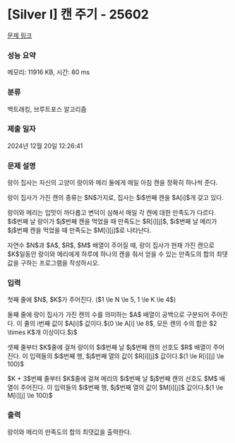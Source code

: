 # [Silver I] 캔 주기 - 25602 

[문제 링크](https://www.acmicpc.net/problem/25602) 

### 성능 요약

메모리: 11916 KB, 시간: 80 ms

### 분류

백트래킹, 브루트포스 알고리즘

### 제출 일자

2024년 12월 20일 12:26:41

### 문제 설명

<p>랑이 집사는 자신의 고양이 랑이와 메리 둘에게 매일 아침 캔을 정확히 하나씩 준다.</p>

<p>랑이 집사가 가진 캔의 종류는 $N$가지로, 집사는 $i$번째 캔을 $A[i]$개 갖고 있다.</p>

<p>랑이와 메리는 입맛이 까다롭고 변덕이 심해서 매일 각 캔에 대한 만족도가 다르다. $i$번째 날 랑이가 $j$번째 캔을 먹었을 때 만족도는 $R[i][j]$, $i$번째 날 메리가 $j$번째 캔을 먹었을 때 만족도는 $M[i][j]$로 나타난다.</p>

<p>자연수 $N$과 $A$, $R$, $M$ 배열이 주어질 때, 랑이 집사가 현재 가진 캔으로 $K$일동안 랑이와 메리에게 하루에 하나의 캔을 줘서 얻을 수 있는 만족도의 합의 최댓값을 구하는 프로그램을 작성하시오.</p>

### 입력 

 <p>첫째 줄에 $N$, $K$가 주어진다. ($1 \le N \le 5, 1 \le K \le 4$)</p>

<p>둘째 줄에 랑이 집사가 가진 캔의 수를 의미하는 $A$ 배열이 공백으로 구분되어 주어진다. 이 줄의 i번째 값이 $A[i]$ 값이다.$(0 \le A[i] \le 8$, 모든 캔의 수의 합은 $2 \times K$개 이상이다.$)$</p>

<p>셋째 줄부터 $K$줄에 걸쳐 랑이의 $i$번째 날 $j$번째 캔의 선호도 $R$ 배열이 주어진다. 이 입력들의 $i$번째 행, $j$번째 열의 값이 $R[i][j]$ 값이다.$(1 \le R[i][j] \le 100)$</p>

<p>$K + 3$번째 줄부터 $K$줄에 걸쳐 메리의 $i$번째 날 $j$번째 캔의 선호도 $M$ 배열이 주어진다. 이 입력들의 $i$번째 행, $j$번째 열의 값이 $M[i][j]$ 값이다.$(1 \le M[i][j] \le 100)$</p>

### 출력 

 <p>랑이와 메리의 만족도의 합의 최댓값을 출력한다.</p>


